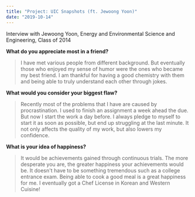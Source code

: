 ```yaml
---
title: "Project: UIC Snapshots (ft. Jewoong Yoon)"
date: "2019-10-14"
---
```


Interview with Jewoong Yoon, Energy and Environmental Science and Engineering, Class of 2014

**What do you appreciate most in a friend?**

> I have met various people from different background. But eventually those who enjoyed my sense of humor were the ones who became my best friend. I am thankful for having a good chemistry with them and being able to truly understand each other through jokes.

**What would you consider your biggest flaw?**

> Recently most of the problems that I have are caused by procrastination. I used to finish an assignment a week ahead the due. But now I start the work a day before. I always pledge to myself to start it as soon as possible, but end up struggling at the last minute. It not only affects the quality of my work, but also lowers my confidence.

**What is your idea of happiness?**

> It would be achievements gained through continuous trials. The more desperate you are, the greater happiness your achievements would be. It doesn't have to be something tremendous such as a college entrance exam. Being able to cook a good meal is a great happiness for me. I eventually got a Chef License in Korean and Western Cuisine!
